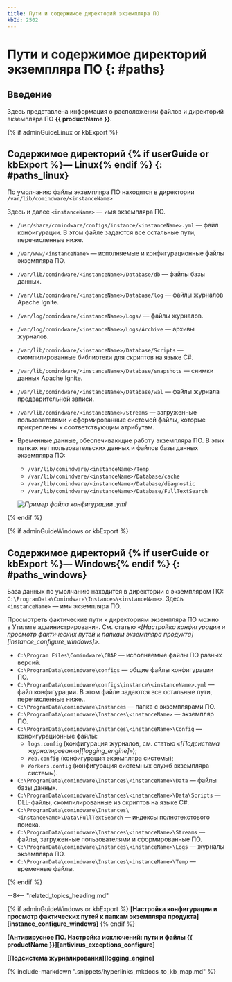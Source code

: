 ```yaml
---
title: Пути и содержимое директорий экземпляра ПО
kbId: 2502
---
```


# Пути и содержимое директорий экземпляра ПО {: #paths}

## Введение

Здесь представлена информация о расположении файлов и директорий экземпляра ПО **{{ productName }}**.

{% if adminGuideLinux or kbExport %}

## Содержимое директорий {% if userGuide or kbExport %}— Linux{% endif %} {: #paths_linux}

По умолчанию файлы экземпляра ПО находятся в директории `/var/lib/comindware/<instanceName>`

Здесь и далее `<instanceName>` — имя экземпляра ПО.

- `/usr/share/comindware/configs/instance/<instanceName>.yml` — файл конфигурации. В этом файле задаются все остальные пути, перечисленные ниже.
- `/var/www/<instanceName>` — исполняемые и конфигурационные файлы экземпляра ПО.
- `/var/lib/comindware/<instanceName>/Database/db` — файлы базы данных.
- `/var/lib/comindware/<instanceName>/Database/log` — файлы журналов Apache Ignite.
- `/var/log/comindware/<instanceName>/Logs/` — файлы журналов.
- `/var/log/comindware/<instanceName>/Logs/Archive` — архивы журналов.
- `/var/lib/comindware/<instanceName>/Database/Scripts` — скомпилированные библиотеки для скриптов на языке С#.
- `/var/lib/comindware/<instanceName>/Database/snapshots` — снимки данных Apache Ignite.
- `/var/lib/comindware/<instanceName>/Database/wal` — файлы журнала предварительной записи.
- `/var/lib/comindware/<instanceName>/Streams` — загруженные пользователями и сформированные системой файлы, которые прикреплены к соответствующим атрибутам.
- Временные данные, обеспечивающие работу экземпляра ПО. В этих папках нет пользовательских данных и файлов базы данных экземпляра ПО:
    - `/var/lib/comindware/<instanceName>/Temp`
    - `/var/lib/comindware/<instanceName>/Database/cache`
    - `/var/lib/comindware/<instanceName>/Database/diagnostic`
    - `/var/lib/comindware/<instanceName>/Database/FullTextSearch`

    _![Пример файла конфигурации <instanceName>.yml](https://kb.comindware.ru/assets/img_66546f9baeb01.png)_

{% endif %}

{% if adminGuideWindows or kbExport %}

## Содержимое директорий {% if userGuide or kbExport %}— Windows{% endif %} {: #paths_windows}

База данных по умолчанию находится в директории с экземпляром ПО: `C:\ProgramData\Comindware\Instances\<instanceName>`. Здесь `<instanceName>` — имя экземпляра ПО.

Просмотреть фактические пути к директориям экземпляра ПО можно в Утилите администрирования. См. статью *«[Настройка конфигурации и просмотр фактических путей к папкам экземпляра продукта][instance_configure_windows]»*.

- `C:\Program Files\Comindware\CBAP` — исполняемые файлы ПО разных версий.
- `C:\ProgramData\сomindware\configs` — общие файлы конфигурации ПО.
- `C:\ProgramData\сomindware\configs\instance\<instanceName>.yml` — файл конфигурации. В этом файле задаются все остальные пути, перечисленные ниже..
- `C:\ProgramData\сomindware\Instances` — папка с экземплярами ПО.
- `C:\ProgramData\сomindware\Instances\<instanceName>` — экземпляр ПО.
- `C:\ProgramData\сomindware\Instances\<instanceName>\Config` — конфигурационные файлы:
    - `logs.config` (конфигурация журналов, см. статью *«[Подсистема журналирования][logging_engine]»*);
    - `Web.config` (конфигурация экземпляра системы);
    - `Workers.config` (конфигурация системных служб экземпляра системы).
- `C:\ProgramData\сomindware\Instances\<instanceName>\Data` — файлы базы данных.
- `C:\ProgramData\сomindware\Instances\<instanceName>\Data\Scripts` — DLL-файлы, скомпилированные из скриптов на языке C#.
- `C:\ProgramData\сomindware\Instances\<instanceName>\Data\FullTextSearch` — индексы полнотекстового поиска.
- `C:\ProgramData\сomindware\Instances\<instanceName>\Streams` — файлы, загруженные пользователями и сформированные ПО.
- `C:\ProgramData\сomindware\Instances\<instanceName>\Logs` — журналы экземпляра ПО.
- `C:\ProgramData\сomindware\Instances\<instanceName>\Temp` — временные файлы.

{% endif %}

--8<-- "related_topics_heading.md"

{% if adminGuideWindows or kbExport %}
**[Настройка конфигурации и просмотр фактических путей к папкам экземпляра продукта][instance_configure_windows]**
{% endif %}

**[Антивирусное ПО. Настройка исключений: пути и файлы {{ productName }}][antivirus_exceptions_configure]**

**[Подсистема журналирования][logging_engine]**

{% include-markdown ".snippets/hyperlinks_mkdocs_to_kb_map.md" %}
